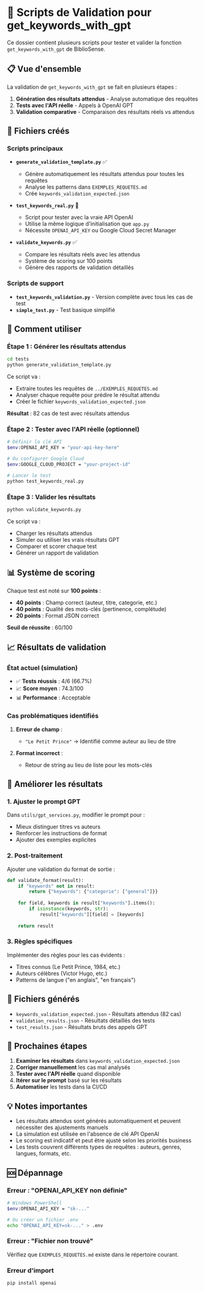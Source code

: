 # 🧪 Scripts de Validation pour get_keywords_with_gpt

Ce dossier contient plusieurs scripts pour tester et valider la fonction `get_keywords_with_gpt` de BiblioSense.

## 📋 Vue d'ensemble

La validation de `get_keywords_with_gpt` se fait en plusieurs étapes :

1. **Génération des résultats attendus** - Analyse automatique des requêtes
2. **Tests avec l'API réelle** - Appels à OpenAI GPT
3. **Validation comparative** - Comparaison des résultats réels vs attendus

## 📂 Fichiers créés

### Scripts principaux

- **`generate_validation_template.py`** ✅
  - Génère automatiquement les résultats attendus pour toutes les requêtes
  - Analyse les patterns dans `EXEMPLES_REQUETES.md`
  - Crée `keywords_validation_expected.json`

- **`test_keywords_real.py`** 🔑
  - Script pour tester avec la vraie API OpenAI
  - Utilise la même logique d'initialisation que `app.py`
  - Nécessite `OPENAI_API_KEY` ou Google Cloud Secret Manager

- **`validate_keywords.py`** ✅
  - Compare les résultats réels avec les attendus
  - Système de scoring sur 100 points
  - Génère des rapports de validation détaillés

### Scripts de support

- **`test_keywords_validation.py`** - Version complète avec tous les cas de test
- **`simple_test.py`** - Test basique simplifié

## 🚀 Comment utiliser

### Étape 1 : Générer les résultats attendus

```bash
cd tests
python generate_validation_template.py
```

Ce script va :
- Extraire toutes les requêtes de `../EXEMPLES_REQUETES.md`
- Analyser chaque requête pour prédire le résultat attendu
- Créer le fichier `keywords_validation_expected.json`

**Résultat** : 82 cas de test avec résultats attendus

### Étape 2 : Tester avec l'API réelle (optionnel)

```bash
# Définir la clé API
$env:OPENAI_API_KEY = "your-api-key-here"

# Ou configurer Google Cloud
$env:GOOGLE_CLOUD_PROJECT = "your-project-id"

# Lancer le test
python test_keywords_real.py
```

### Étape 3 : Valider les résultats

```bash
python validate_keywords.py
```

Ce script va :
- Charger les résultats attendus
- Simuler ou utiliser les vrais résultats GPT
- Comparer et scorer chaque test
- Générer un rapport de validation

## 📊 Système de scoring

Chaque test est noté sur **100 points** :

- **40 points** : Champ correct (auteur, titre, categorie, etc.)
- **40 points** : Qualité des mots-clés (pertinence, complétude)
- **20 points** : Format JSON correct

**Seuil de réussite** : 60/100

## 📈 Résultats de validation

### État actuel (simulation)
- ✅ **Tests réussis** : 4/6 (66.7%)
- 📈 **Score moyen** : 74.3/100
- 📊 **Performance** : Acceptable

### Cas problématiques identifiés

1. **Erreur de champ** : 
   - `"Le Petit Prince"` → Identifié comme auteur au lieu de titre
   
2. **Format incorrect** :
   - Retour de string au lieu de liste pour les mots-clés

## 🔧 Améliorer les résultats

### 1. Ajuster le prompt GPT

Dans `utils/gpt_services.py`, modifier le prompt pour :
- Mieux distinguer titres vs auteurs
- Renforcer les instructions de format
- Ajouter des exemples explicites

### 2. Post-traitement

Ajouter une validation du format de sortie :
```python
def validate_format(result):
    if "keywords" not in result:
        return {"keywords": {"categorie": ["general"]}}
    
    for field, keywords in result["keywords"].items():
        if isinstance(keywords, str):
            result["keywords"][field] = [keywords]
    
    return result
```

### 3. Règles spécifiques

Implémenter des règles pour les cas évidents :
- Titres connus (Le Petit Prince, 1984, etc.)
- Auteurs célèbres (Victor Hugo, etc.)
- Patterns de langue ("en anglais", "en français")

## 📁 Fichiers générés

- `keywords_validation_expected.json` - Résultats attendus (82 cas)
- `validation_results.json` - Résultats détaillés des tests
- `test_results.json` - Résultats bruts des appels GPT

## 🎯 Prochaines étapes

1. **Examiner les résultats** dans `keywords_validation_expected.json`
2. **Corriger manuellement** les cas mal analysés
3. **Tester avec l'API réelle** quand disponible
4. **Itérer sur le prompt** basé sur les résultats
5. **Automatiser** les tests dans la CI/CD

## 💡 Notes importantes

- Les résultats attendus sont générés automatiquement et peuvent nécessiter des ajustements manuels
- La simulation est utilisée en l'absence de clé API OpenAI
- Le scoring est indicatif et peut être ajusté selon les priorités business
- Les tests couvrent différents types de requêtes : auteurs, genres, langues, formats, etc.

## 🆘 Dépannage

### Erreur : "OPENAI_API_KEY non définie"
```bash
# Windows PowerShell
$env:OPENAI_API_KEY = "sk-..."

# Ou créer un fichier .env
echo "OPENAI_API_KEY=sk-..." > .env
```

### Erreur : "Fichier non trouvé"
Vérifiez que `EXEMPLES_REQUETES.md` existe dans le répertoire courant.

### Erreur d'import
```bash
pip install openai
```
